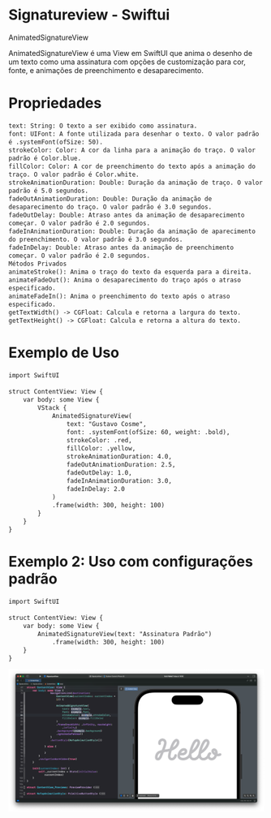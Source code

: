 # Signatureview - Swiftui

AnimatedSignatureView

AnimatedSignatureView é uma View em SwiftUI que anima o desenho de um texto como uma assinatura com opções de customização para cor, fonte, e animações de preenchimento e desaparecimento.

# Propriedades

    text: String: O texto a ser exibido como assinatura.
    font: UIFont: A fonte utilizada para desenhar o texto. O valor padrão é .systemFont(ofSize: 50).
    strokeColor: Color: A cor da linha para a animação do traço. O valor padrão é Color.blue.
    fillColor: Color: A cor de preenchimento do texto após a animação do traço. O valor padrão é Color.white.
    strokeAnimationDuration: Double: Duração da animação de traço. O valor padrão é 5.0 segundos.
    fadeOutAnimationDuration: Double: Duração da animação de desaparecimento do traço. O valor padrão é 3.0 segundos.
    fadeOutDelay: Double: Atraso antes da animação de desaparecimento começar. O valor padrão é 2.0 segundos.
    fadeInAnimationDuration: Double: Duração da animação de aparecimento do preenchimento. O valor padrão é 3.0 segundos.
    fadeInDelay: Double: Atraso antes da animação de preenchimento começar. O valor padrão é 2.0 segundos.
    Métodos Privados
    animateStroke(): Anima o traço do texto da esquerda para a direita.
    animateFadeOut(): Anima o desaparecimento do traço após o atraso especificado.
    animateFadeIn(): Anima o preenchimento do texto após o atraso especificado.
    getTextWidth() -> CGFloat: Calcula e retorna a largura do texto.
    getTextHeight() -> CGFloat: Calcula e retorna a altura do texto.

# Exemplo de Uso

    import SwiftUI
    
    struct ContentView: View {
        var body: some View {
            VStack {
                AnimatedSignatureView(
                    text: "Gustavo Cosme",
                    font: .systemFont(ofSize: 60, weight: .bold),
                    strokeColor: .red,
                    fillColor: .yellow,
                    strokeAnimationDuration: 4.0,
                    fadeOutAnimationDuration: 2.5,
                    fadeOutDelay: 1.0,
                    fadeInAnimationDuration: 3.0,
                    fadeInDelay: 2.0
                )
                .frame(width: 300, height: 100)
            }
        }
    }

# Exemplo 2: Uso com configurações padrão

    import SwiftUI
    
    struct ContentView: View {
        var body: some View {
            AnimatedSignatureView(text: "Assinatura Padrão")
                .frame(width: 300, height: 100)
        }
    }

![alt text](https://github.com/gustavocosme/signatureview-swiftui/blob/main/videos/AnimatedSignatureView%20-%20horizontal.png)



